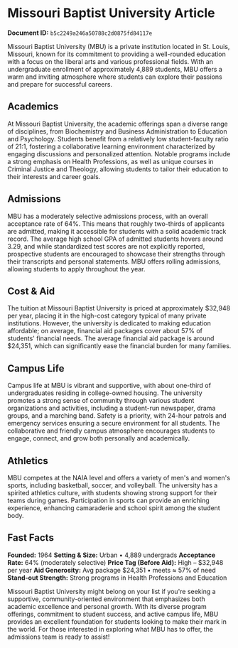 # Missouri Baptist University Article

**Document ID:** `b5c2249a246a50788c2d0875fd84117e`

Missouri Baptist University (MBU) is a private institution located in St. Louis, Missouri, known for its commitment to providing a well-rounded education with a focus on the liberal arts and various professional fields. With an undergraduate enrollment of approximately 4,889 students, MBU offers a warm and inviting atmosphere where students can explore their passions and prepare for successful careers.

## Academics
At Missouri Baptist University, the academic offerings span a diverse range of disciplines, from Biochemistry and Business Administration to Education and Psychology. Students benefit from a relatively low student-faculty ratio of 21:1, fostering a collaborative learning environment characterized by engaging discussions and personalized attention. Notable programs include a strong emphasis on Health Professions, as well as unique courses in Criminal Justice and Theology, allowing students to tailor their education to their interests and career goals.

## Admissions
MBU has a moderately selective admissions process, with an overall acceptance rate of 64%. This means that roughly two-thirds of applicants are admitted, making it accessible for students with a solid academic track record. The average high school GPA of admitted students hovers around 3.29, and while standardized test scores are not explicitly reported, prospective students are encouraged to showcase their strengths through their transcripts and personal statements. MBU offers rolling admissions, allowing students to apply throughout the year.

## Cost & Aid
The tuition at Missouri Baptist University is priced at approximately $32,948 per year, placing it in the high-cost category typical of many private institutions. However, the university is dedicated to making education affordable; on average, financial aid packages cover about 57% of students' financial needs. The average financial aid package is around $24,351, which can significantly ease the financial burden for many families.

## Campus Life
Campus life at MBU is vibrant and supportive, with about one-third of undergraduates residing in college-owned housing. The university promotes a strong sense of community through various student organizations and activities, including a student-run newspaper, drama groups, and a marching band. Safety is a priority, with 24-hour patrols and emergency services ensuring a secure environment for all students. The collaborative and friendly campus atmosphere encourages students to engage, connect, and grow both personally and academically.

## Athletics
MBU competes at the NAIA level and offers a variety of men's and women's sports, including basketball, soccer, and volleyball. The university has a spirited athletics culture, with students showing strong support for their teams during games. Participation in sports can provide an enriching experience, enhancing camaraderie and school spirit among the student body.

## Fast Facts
**Founded:** 1964
**Setting & Size:** Urban • 4,889 undergrads
**Acceptance Rate:** 64% (moderately selective)
**Price Tag (Before Aid):** High – $32,948 per year
**Aid Generosity:** Avg package $24,351 • meets ≈ 57% of need
**Stand-out Strength:** Strong programs in Health Professions and Education

Missouri Baptist University might belong on your list if you're seeking a supportive, community-oriented environment that emphasizes both academic excellence and personal growth. With its diverse program offerings, commitment to student success, and active campus life, MBU provides an excellent foundation for students looking to make their mark in the world. For those interested in exploring what MBU has to offer, the admissions team is ready to assist!
